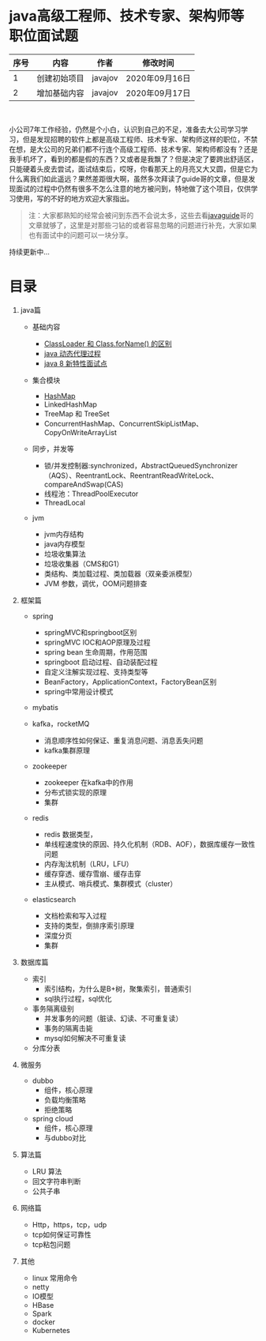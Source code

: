 # java高级工程师、技术专家、架构师等职位面试题
 
| 序号 | 内容     | 作者      | 修改时间                |
|----|--------|---------|---------------------|
| 1  | 创建初始项目 | javajov | 2020年09月16日 |
| 2  | 增加基础内容 | javajov | 2020年09月17日 |
<br>

   
 小公司7年工作经验，仍然是个小白，认识到自己的不足，准备去大公司学习学习，但是发现招聘的软件上都是高级工程师、技术专家、架构师这样的职位，不禁在想，是大公司的兄弟们都不行连个高级工程师、技术专家、架构师都没有？还是我手机坏了，看到的都是假的东西？又或者是我飘了？但是决定了要跨出舒适区，只能硬着头皮去尝试，面试结束后，哎呀，你看那天上的月亮又大又圆，但是它为什么离我们如此遥远？果然差距很大啊，虽然多次拜读了guide哥的文章，但是发现面试的过程中仍然有很多不怎么注意的地方被问到，特地做了这个项目，仅供学习使用，写的不好的地方欢迎大家指出。

> 注：大家都熟知的经常会被问到东西不会说太多，这些去看[javaguide](https://github.com/Snailclimb/JavaGuide)哥的文章就够了，这里是对那些刁钻的或者容易忽略的问题进行补充，大家如果也有面试中的问题可以一块分享。

持续更新中...

# 目录
1. java篇
   - 基础内容
     - [ClassLoader 和 Class.forName() 的区别](https://gitee.com/javajov/java-senior-engineer-interview/blob/master/java%E5%9F%BA%E7%A1%80/classloader%E5%92%8Cclassforname.md)
     - [java 动态代理过程](https://gitee.com/javajov/java-senior-engineer-interview/blob/master/java%E5%9F%BA%E7%A1%80/%E5%8A%A8%E6%80%81%E4%BB%A3%E7%90%86.md)
     - [java 8 新特性面试点](https://gitee.com/javajov/java-senior-engineer-interview/blob/master/java%E5%9F%BA%E7%A1%80/java8.md)

   - 集合模块
      - [HashMap](https://gitee.com/javajov/java-senior-engineer-interview/blob/master/collection/HashMap.md)
      - LinkedHashMap 
      - TreeMap 和 TreeSet
      - ConcurrentHashMap、ConcurrentSkipListMap、CopyOnWriteArrayList
   - 同步，并发等
      - 锁/并发控制器:synchronized，AbstractQueuedSynchronizer（AQS）、ReentrantLock、ReentrantReadWriteLock、compareAndSwap(CAS)
      - 线程池：ThreadPoolExecutor
      - ThreadLocal
   - jvm
     - jvm内存结构
     - java内存模型
     - 垃圾收集算法
     - 垃圾收集器（CMS和G1）
     - 类结构、类加载过程、类加载器（双亲委派模型）
     - JVM 参数，调优，OOM问题排查

2. 框架篇
   - spring
      - springMVC和springboot区别
      - springMVC IOC和AOP原理及过程
      - spring bean 生命周期，作用范围
      - springboot 启动过程、自动装配过程
      - 自定义注解实现过程、支持类型等
      - BeanFactory，ApplicationContext，FactoryBean区别
      - spring中常用设计模式 
   - mybatis
   - kafka，rocketMQ
     - 消息顺序性如何保证、重复消息问题、消息丢失问题
     - kafka集群原理
   - zookeeper
     - zookeeper 在kafka中的作用
     - 分布式锁实现的原理
     - 集群

   - redis
     - redis 数据类型，
     - 单线程速度快的原因、持久化机制（RDB、AOF），数据库缓存一致性问题
     - 内存淘汰机制（LRU，LFU）
     - 缓存穿透、缓存雪崩、缓存击穿
     - 主从模式、哨兵模式、集群模式（cluster）
     
   - elasticsearch
     - 文档检索和写入过程
     - 支持的类型，倒排序索引原理
     - 深度分页
     - 集群

3. 数据库篇
   - 索引
     - 索引结构，为什么是B+树，聚集索引，普通索引
     - sql执行过程，sql优化
   - 事务隔离级别
     - 并发事务的问题（脏读、幻读、不可重复读）
     - 事务的隔离击毙
     - mysql如何解决不可重复读
   - 分库分表

4. 微服务
   - dubbo
     - 组件，核心原理
     - 负载均衡策略
     - 拒绝策略
   - spring cloud
     - 组件，核心原理
     - 与dubbo对比
5. 算法篇
   - LRU 算法
   - 回文字符串判断
   - 公共子串
6. 网络篇
   - Http，https，tcp，udp
   - tcp如何保证可靠性
   - tcp粘包问题
7. 其他
   - linux 常用命令
   - netty
   - IO模型
   - HBase
   - Spark
   - docker
   - Kubernetes

